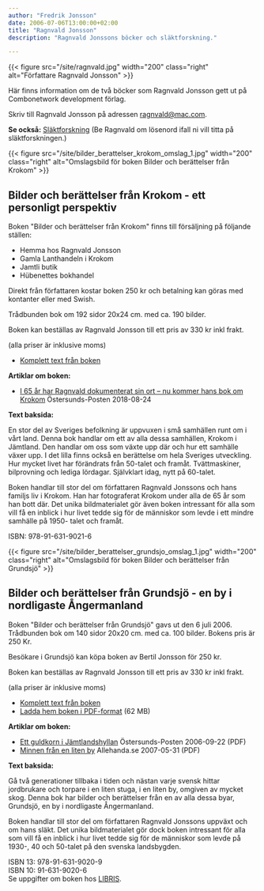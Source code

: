 ```yaml
---
author: "Fredrik Jonsson"
date: 2006-07-06T13:00:00+02:00
title: "Ragnvald Jonsson"
description: "Ragnvald Jonssons böcker och släktforskning."

---
```


{{< figure src="/site/ragnvald.jpg" width="200" class="right" alt="Författare Ragnvald Jonsson" >}}

Här finns information om de två böcker som Ragnvald Jonsson gett ut på Combonetwork development förlag.

Skriv till Ragnvald Jonsson på adressen <ragnvald@mac.com>.

**Se också:** [Släktforskning](/reunion/) (Be Ragnvald om lösenord ifall ni vill titta på släktforskningen.)

{{< figure src="/site/bilder_berattelser_krokom_omslag_1.jpg" width="200" class="right" alt="Omslagsbild för boken Bilder och berättelser från Krokom" >}}

## Bilder och berättelser från Krokom - ett personligt perspektiv

Boken "Bilder och berättelser från Krokom" finns till försäljning på följande ställen:

* Hemma hos Ragnvald Jonsson
* Gamla Lanthandeln i Krokom
* Jamtli butik
* Hübenettes bokhandel


Direkt från författaren kostar boken 250 kr och betalning kan göras med kontanter eller med Swish.

Trådbunden bok om 192 sidor 20x24 cm. med ca. 190 bilder.

Boken kan beställas av Ragnvald Jonsson till ett pris av 330 kr inkl frakt.

(alla priser är inklusive moms)

* [Komplett text från boken](/ragnvald/bilder-berattelser-krokom)

**Artiklar om boken:**

* [I 65 år har Ragnvald dokumenterat sin ort – nu kommer hans bok om Krokom](https://www.op.se/artikel/jamtland/krokom/nolervik-i-65-ar-har-ragnvald-dokumenterat-sin-ort-nu-kommer-hans-bok-om-krokom) Östersunds-Posten 2018-08-24

**Text baksida:**

En stor del av Sveriges befolkning är uppvuxen i små samhällen runt om i vårt land. Denna bok handlar om ett av alla dessa samhällen, Krokom i Jämtland. Den handlar om oss som växte upp där och hur ett samhälle växer upp. I det lilla finns också en berättelse om hela Sveriges utveckling. Hur mycket livet har förändrats från 50-talet och framåt. Tvättmaskiner, bilprovning och lediga lördagar. Självklart idag, nytt på 60-talet.

Boken handlar till stor del om författaren Ragnvald Jonssons och hans familjs liv i Krokom. Han har fotograferat Krokom under alla de 65 år som han bott där. Det unika bildmaterialet gör även boken intressant för alla som vill få en inblick i hur livet tedde sig för de människor som levde i ett mindre samhälle på 1950- talet och framåt.

ISBN: 978-91-631-9021-6

{{< figure src="/site/bilder_berattelser_grundsjo_omslag_1.jpg" width="200" class="right" alt="Omslagsbild för boken Bilder och berättelser från Grundsjö" >}}

## Bilder och berättelser från Grundsjö - en by i nordligaste Ångermanland

Boken "Bilder och berättelser från Grundsjö" gavs ut den 6 juli 2006. Trådbunden bok om 140 sidor 20x20 cm. med ca. 100 bilder. Bokens pris är 250 Kr.

Besökare i Grundsjö kan köpa boken av Bertil Jonsson för 250 kr.

Boken kan beställas av Ragnvald Jonsson till ett pris av 330 kr inkl frakt.

(alla priser är inklusive moms)

* [Komplett text från boken](/ragnvald/bilder-berattelser-grundsjo)
* [Ladda hem boken i PDF-format](/files/bilder-och-berattelser-fran-grundsjo.pdf) (62 MB)

**Artiklar om boken:**

* [Ett guldkorn i Jämtlandshyllan](/files/ostersunds-posten-ett-guldkorn-i-jamtlandshyllan.pdf) Östersunds-Posten 2006-09-22 (PDF)
* [Minnen från en liten by](/files/allehanda-minnen-fran-en-liten-by.pdf) Allehanda.se 2007-05-31 (PDF)

**Text baksida:**

Gå två generationer tillbaka i tiden och nästan varje svensk hittar jordbrukare och torpare i en liten stuga, i en liten by, omgiven av mycket skog. Denna bok har bilder och berättelser från en av alla dessa byar, Grundsjö, en by i nordligaste Ångermanland.

Boken handlar till stor del om författaren Ragnvald Jonssons uppväxt och om hans släkt. Det unika bildmaterialet gör dock boken intressant för alla som vill få en inblick i hur livet tedde sig för de människor som levde på 1930-, 40 och 50-talet på den svenska landsbygden.

ISBN 13: 978-91-631-9020-9  
ISBN 10: 91-631-9020-6  
Se uppgifter om boken hos [LIBRIS](http://libris.kb.se/bib/10579041).
